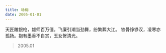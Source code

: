 ```yaml
---
title: 咏梅
date: 2005-01-01
---
```


天匠雕银枪，雄师百万僵。飞廉引潮当劲舞，纷繁葬大江。<!--more-->
铁骨铮铮汉，凌寒亦孤扬。抱有墨香不自赏，玉女贺清光。

> 2005.01